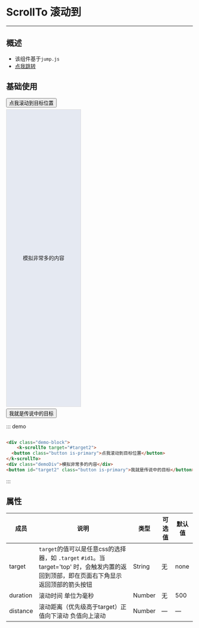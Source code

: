 <style>
  .demoDiv {
    width: 200px;height: 800px;border:1px solid #ddd;text-align:center;line-height: 800px;margin-top: 5px;margin-bottom:5px;background-color: #e5e9f2;
  }
</style>
# ScrollTo 滚动到
----
## 概述
- 该组件基于```jump.js```
- [点我跳转](https://github.com/callmecavs/jump.js)

## 基础使用
<div class="demo-block">
    <k-scrollTo target="#target2">
  <button class="button is-primary">点我滚动到目标位置</button>
</k-scrollTo>
<div class="demoDiv">模拟非常多的内容</div>
<button id="target2" class="button is-primary">我就是传说中的目标</button>
</div>

::: demo
```html

<div class="demo-block">
    <k-scrollTo target="#target2">
  <button class="button is-primary">点我滚动到目标位置</button>
</k-scrollTo>
<div class="demoDiv">模拟非常多的内容</div>
<button id="target2" class="button is-primary">我就是传说中的目标</button>

```
:::

## 属性
| 成员      | 说明                                 | 类型      | 可选值       | 默认值   |
|---------- |------------------------------------ |---------- |------------- |-------- |
|target      |```target```的值可以是任意css的选择器，如 ```.target``` ```#id1```。当 target='top' 时，会触发内置的返回到顶部，即在页面右下角显示返回顶部的箭头按钮 |	String   |	无           |	none       |
|duration	      | 滚动时间 单位为毫秒                                |	Number    |  无|	500 |
|distance |	滚动距离（优先级高于target）正值向下滚动 负值向上滚动                         |	Number   |	—             |	—      |

